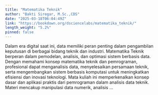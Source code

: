 ```yaml
---
title: "Matematika Teknik"
author: "Bakti Siregar, M.Sc.,CDS"
date: "2025-03-18T06:04:49Z"
link: "https://bookdown.org/dsciencelabs/matematika_teknik/"
length_weight: "5.2%"
pinned: false
---
```


Dalam era digital saat ini, data memiliki peran penting dalam pengambilan keputusan di berbagai bidang teknik dan industri. Matematika Teknik berperan dalam pemodelan, analisis, dan optimasi sistem berbasis data. Dengan memahami konsep matematika teknik dan pemrograman, profesional dapat menganalisis data, menyelesaikan persamaan teknik, serta mengembangkan sistem berbasis komputasi untuk meningkatkan efisiensi dan inovasi teknologi. Mata kuliah ini memperkenalkan konsep dasar dan aplikasi praktis dari pemrograman dalam analisis data teknik. Materi mencakup manipulasi data numerik, analisis ...
